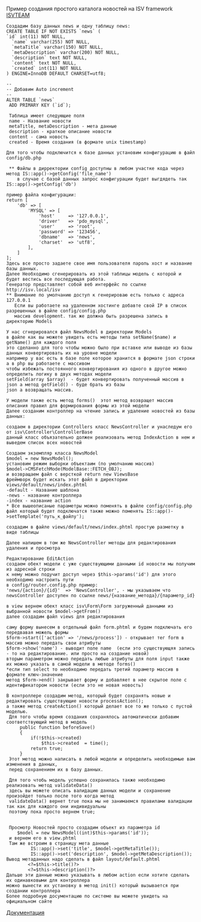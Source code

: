 Пример создания простого каталога новостей на ISV framework
[ISVTEAM](http://framework.isvteam.com)

    Создадим базу данных news и одну таблицу news:
    CREATE TABLE IF NOT EXISTS `news` (
    `id` int(11) NOT NULL,
      `name` varchar(255) NOT NULL,
      `metaTitle` varchar(150) NOT NULL,
      `metaDescription` varchar(200) NOT NULL,
      `description` text NOT NULL,
      `content` text NOT NULL,
      `created` int(11) NOT NULL
    ) ENGINE=InnoDB DEFAULT CHARSET=utf8;

    --
    -- Добавим Auto increment
    --
    ALTER TABLE `news`
     ADD PRIMARY KEY (`id`);

     Таблица имеет следующие поля
     name - Название новости
     metaTitle, metaDescription - мета данные
     description - краткое описание новости
     content - сама новость
     created - Время создания (в формате unix timestamp)

    Для того чтобы подключится к базе данных установим конфигурацию в файл config/db.php

     ** Файлы в дирректории config доступны в любом участке кода через метод IS::app()->getConfig('file_name')
        в случае с базой данных запрос конфигурации будет выгдядеть так IS::app()->getConfig('db')

    пример файла конфигурации:
    return [
        'db' => [
            'MYSQL' => [
                'host'     => '127.0.0.1',
                'driver'   => 'pdo_mysql',
                'user'     => 'root',
                'password' => '123456',
                'dbname'   => 'news',
                'charset'  => 'utf8',
            ],
        ]
    ];
    Здесь все просто задаете свое имя пользователя пароль хост и название базы данных.
    Далее Необходимо сгенерировать из этой таблицы модель с которой и будет вестись все последующая работа.
    Генератор представляет собой веб интерфейс по ссылке http://isv.local/isv
    ** Внимание по умолчанию доступ к генерироваю есть только с адреса 127.0.0.1
       Если вы работаете на удаленном хостинге добавте свой IP в список разрешенных в файле config/config.php
       массив development. так же должна быть разрешена запись в директорию Models

    У нас сгнерировался файл NewsModel в директории Models
    в файле как вы можете увидеть есть методы типа setName($name) и getName() для каждого поля
    это сделанно для того чтобы можно было при вставке или выводе из базы данных конвертировать их на уровне модели
    например у вас есть в базе поле которое хранится в формате json строки а в php вы работаете с массивом
    чтобы избежать постоянного конвертирования из одного в другое можно определить логику в двух методах модели
    setField(array $array)  - будет конвертировать полученный массив в json а метод getField() - буде брать из базы
    json а возвращать массив.

    У модели также есть метод forms()  этот метод возвращет массив описания правил для формирования формы из этой модели
    Далее созданим контроллер на чтение запись и удаление новостей из базы данных:

    создаем в директории Controllers класс NewsController и унаследум его от isv\Controller\ControllerBase
    данный класс объязательно должен реализовать метод IndexAction в нем и выведем список всех новостей

    Создаем экземпляр класса NewsModel
    $model = new NewsModel();
    установим режим выборки объектаим (по умолчанию массив)
    $model->CMSFetchMode(ModelBase::FETCH_OBJ);
    и возвращаем файл с версткой return new ViewsBase
    фреймворк будет искать этот файл в директории views/default/news/index.phtml
    -default - Название шаблона
    -news - название контроллера
    -index - название action
    * Все вышеописаные параметры можно поменять в файле config/config.php
    файл который будет подключатся также можно поменять IS::app()->setTemplate('путь_к_файлу');

    создадим в файле views/default/news/index.phtml простую разметку в виде таблицы

    Далее напишем в том же NewsController методы для редактирования удаления и просмотра

    Редактирование EditAction
    создаем обект модели с уже существующими данными id новости мы получим из адресной строки
    к нему можно подучит доступ через $this->params('id') для этого необходимо настроить пути
    в config/router.config.php пример:
    'news/{action}/{id}'  => 'NewsController', - мы указываем что newsController доступен по ссылке news/{название_метода}/{параметр_id}

    в view вернем обект класс isv\Form\Form загруженный данными из выбранной новости $model->getFrom()
    далее создадим файл views для редактирования

    саму форму вынесем в отдельный файл form.phtml и будем подключать его передвавая можель формы
    $form->start(['action' => '/news/process']) - открывает тег form в массив можно передать свои атрибуты
    $form->show('name') - выводит поле name  (если это существующяя запись  - то на редактирование. или просто на создание новой)
    вторым параметром можно передать любые атрибуты для поля input также их можно указать в самой модели в методе forms()
    *если тип select то необходимо передать третий параметр массив в формате ключ-значение
    метод $form->end() закрывает форму и добавляет в нее скрытое поле с идентификатором новости (если это не новая новость)

    В контроллере создадим метод, который будет сохранять новые и редактировать существующие новости processAction();
    а также метод createAction() который делает все то же только с пустой моделью.
     Для того чтобы время создания сохранялось автоматически добавим соответствующий метод в модель
         public function beforeSave()
         {
             if(!$this->created)
                 $this->created  = time();
             return true;
         }
     Этот метод можно написать в любой модели и определить необходимые вам изменения в данных,
     перед сохранением их в базу данных.

     Для того чтобь модель успешно сохранилась также необходимо реализовать метод validateData()
     здесь вы можете описать валидацию данных модели и сохранение произойдет только после того когда метод
     validateData() вернет true пока мы не занимаемся правилами валидации так как для каждого они индивидуальны
     поэтому пока просто вернем true;


     Просмотр Новостей просто создадим объект из параметра id
        $model = new NewsModel((int)$this->params('id'));
     и вернем его в view.phtml
     Там же встроим в страницу мета данные
             IS::app()->set('title', $model->getMetaTitle());
             IS::app()->set('description', $model->getMetaDescription());
    Вывод метаданных надо сделать в файл layout/default.phtml
            <?=$this->title()?>
            <?=$this->description()?>
    Дальше эти данные можно указывать в любом action если хотите сделать их одинавковыми для контроллера
    можно вынести их установку в метод init() который вызывается при создании контроллера
    Более подробную досументацию по системе вы можете увидеть на официальном сайте
[Документация](http://framework.isvteam.com/docs)



